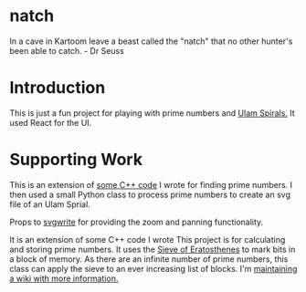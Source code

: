 # natch
In a cave in Kartoom leave a beast called the "natch" that no other hunter's been able to catch. - Dr Seuss

# Introduction
This is just a fun project for playing with prime numbers and [Ulam Spirals.](https://en.wikipedia.org/wiki/Ulam_spiral) It used React for the UI.

# Supporting Work

This is an extension of [some C++ code](https://gitnub/com/burhop/prime) I wrote for finding prime numbers.  I then used a small Python class to process prime numbers to create an svg file of an Ulam Sprial.  

Props to [svgwrite](https://github.com/mozman/svgwrite) for providing the zoom and panning functionality.

It is an extension of some C++ code I wrote
This project is for calculating and storing prime numbers. It uses the [Sieve of Eratosthenes](https://en.wikipedia.org/wiki/Sieve_of_Eratosthenes) to mark bits in a block of memory. As there are an infinite number of prime numbers, this class can apply the sieve to an ever increasing list of blocks. I'm [maintaining a wiki with more information.](https://github.com/burhop/prime/wiki)